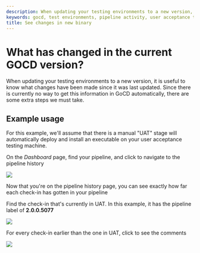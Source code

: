 ```yaml
---
description: When updating your testing environments to a new version, it is useful to know what changes have been made since it was last updated.
keywords: gocd, test environments, pipeline activity, user acceptance testing
title: See changes in new binary
---
```



# What has changed in the current GOCD version?

When updating your testing environments to a new version, it is useful to know what changes have been made since it was last updated. Since there is currently no way to get this information in GoCD automatically, there are some extra steps we must take.

## Example usage

For this example, we'll assume that there is a manual "UAT" stage will automatically deploy and install an executable on your user acceptance testing machine.

On the _Dashboard_ page, find your pipeline, and click to navigate to the pipeline history

![](../images/dashboard_click_pipeline_history.png)

Now that you're on the pipeline history page, you can see exactly how far each check-in has gotten in your pipeline

Find the check-in that's currently in UAT. In this example, it has the pipeline label of **2.0.0.5077**

![](../images/pipeline_history_find_in_uat_stage.png)

For every check-in earlier than the one in UAT, click to see the comments

![](../images/pipeline_history_click_modifications.png)
